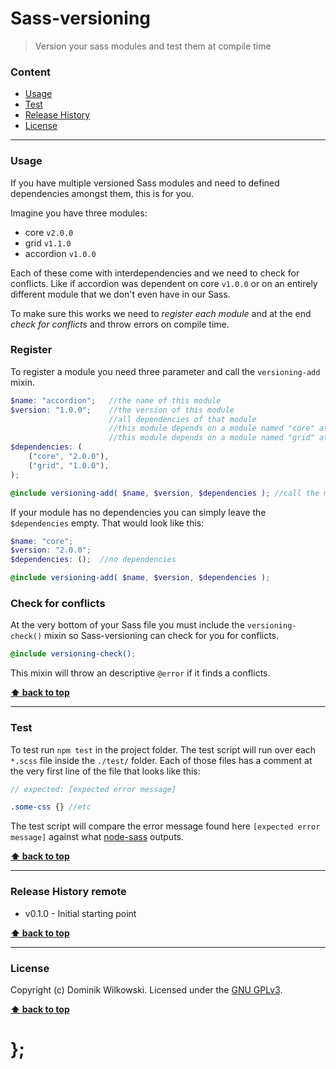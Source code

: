 Sass-versioning
===============

> Version your sass modules and test them at compile time


### Content

* [Usage](#usage)
* [Test](#test)
* [Release History](#release-history-remote)
* [License](#license)


----------------------------------------------------------------------------------------------------------------------------------------------------------------


### Usage

If you have multiple versioned Sass modules and need to defined dependencies amongst them, this is for you.

Imagine you have three modules:

- core `v2.0.0`
- grid `v1.1.0`
- accordion `v1.0.0`

Each of these come with interdependencies and we need to check for conflicts. Like if accordion was dependent on core `v1.0.0` or on an entirely different
module that we don't even have in our Sass.

To make sure this works we need to *register each module* and at the end *check for conflicts* and throw errors on compile time.

### Register

To register a module you need three parameter and call the `versioning-add` mixin.

```scss
$name: "accordion";   //the name of this module
$version: "1.0.0";    //the version of this module
                      //all dependencies of that module
                      //this module depends on a module named "core" at version "2.0.0"
                      //this module depends on a module named "grid" at version "1.0.0"
$dependencies: (
	("core", "2.0.0"),
	("grid", "1.0.0"),
);

@include versioning-add( $name, $version, $dependencies ); //call the mixin
```

If your module has no dependencies you can simply leave the `$dependencies` empty. That would look like this:

```scss
$name: "core";
$version: "2.0.0";
$dependencies: ();  //no dependencies

@include versioning-add( $name, $version, $dependencies );
```

### Check for conflicts

At the very bottom of your Sass file you must include the `versioning-check()` mixin so Sass-versioning can check for you for conflicts.

```scss
@include versioning-check();
```

This mixin will throw an descriptive `@error` if it finds a conflicts.


**[⬆ back to top](#content)**


----------------------------------------------------------------------------------------------------------------------------------------------------------------


### Test

To test run `npm test` in the project folder. The test script will run over each `*.scss` file inside the `./test/` folder. Each of those files has a comment
at the very first line of the file that looks like this:

```scss
// expected: [expected error message]

.some-css {} //etc
```

The test script will compare the error message found here `[expected error message]` against what [node-sass](https://github.com/sass/node-sass) outputs.


**[⬆ back to top](#content)**


----------------------------------------------------------------------------------------------------------------------------------------------------------------


### Release History remote

* v0.1.0 - Initial starting point

**[⬆ back to top](#content)**


----------------------------------------------------------------------------------------------------------------------------------------------------------------


### License

Copyright (c) Dominik Wilkowski. Licensed under the [GNU GPLv3](https://raw.githubusercontent.com/dominikwilkowski/sass-versioning/master/LICENSE).

**[⬆ back to top](#content)**

# };